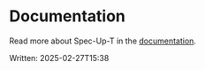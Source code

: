 # Documentation

Read more about Spec-Up-T in the [documentation](https://trustoverip.github.io/spec-up-t-website/).

Written: 2025-02-27T15:38
